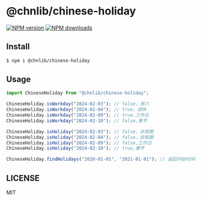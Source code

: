 # @chnlib/chinese-holiday

[![NPM version](https://img.shields.io/npm/v/@chnlib/chinese-holiday.svg?style=flat)](https://npmjs.org/package/@chnlib/chinese-holiday)
[![NPM downloads](http://img.shields.io/npm/dm/@chnlib/chinese-holiday.svg?style=flat)](https://npmjs.org/package/@chnlib/chinese-holiday)

## Install

```bash
$ npm i @chnlib/chinese-holiday
```

## Usage

```js
import ChineseHoliday from "@chnlib/chinese-holiday";

ChineseHoliday.isWorkday("2024-02-03"); // false，周六
ChineseHoliday.isWorkday("2024-02-04"); // true，调休
ChineseHoliday.isWorkday("2024-02-09"); // true,工作日
ChineseHoliday.isWorkday("2024-02-10"); // false,春节

ChineseHoliday.isHoliday("2024-02-03"); // false，非假期
ChineseHoliday.isHoliday("2024-02-04"); // false，非假期
ChineseHoliday.isHoliday("2024-02-09"); // false,工作日
ChineseHoliday.isHoliday("2024-02-10"); // true,春节

ChineseHoliday.findHolidays("2020-01-01", "2021-01-01"); // 返回开始时间和结束时间范围内的所有节假日
```

## LICENSE

MIT
